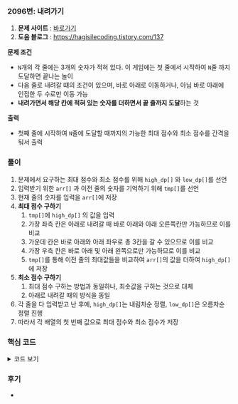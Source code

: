 ### 2096번: 내려가기

1. **문제 사이트** : [바로가기](https://www.acmicpc.net/problem/2096)
2. **도움 블로그** : https://hagisilecoding.tistory.com/137 

**문제 조건**
- `N`개의 각 줄에는 3개의 숫자가 적혀 있다. 이 게임에는 첫 줄에서 시작하여 `N`줄 까지 도달하면 끝나는 놀이
- 다음 줄로 내려갈 떄의 조건이 있으며, 바로 아래로 이동하거나, 아님 바로 아래에 인접한 두 수로만 이동 가능
- **내려가면서 해당 칸에 적혀 있는 숫자를 더하면서 끝 줄까지 도달**하는 것

**출력**  
- 첫째 줄에 시작하여 `N`줄에 도달할 때까지의 가능한 최대 점수와 최소 점수를 간격을 둬서 출력

### 풀이
1. 문제에서 요구하는 최대 점수와 최소 점수를 위해 `high_dp[]` 와 `low_dp[]`를 선언
2. 입력받기 위한 `arr[]` 과 이전 줄의 숫자를 기억하기 위해 `tmp[]`를 선언
3. 현재 줄의 숫자를 입력을 `arr[]`에 저장
3. **최대 점수 구하기**
    1. `tmp[]`에 `high_dp[]` 의 값을 입력
    2. 가장 좌측 칸은 아래로 내려갈 때 바로 아래와 아래 오른쪽칸만 가능하므로 이를 비교
    3. 가운데 칸은 바로 아래와 아래 좌우로 총 3칸을 갈 수 있으므로 이를 비교
    4. 가장 우측 칸은 바로 아래 및 아래 왼쪽으로만 가능하므로 이를 비교
    5. `tmp[]`를 통해 이전 줄의 최대값들을 비교하여 `arr[]`의 값을 더하여 `high_dp[]`에 저장
4. **최소 점수 구하기**
    1. 최대 점수 구하는 방법과 동일하나, 최솟값을 구하는 것으로 대체
    2. 아래로 내려갈 때의 방식을 동일
5. 각 줄을 다 입력받고 난 후에, `high_dp[]`는 내림차순 정렬, `low_dp[]`은 오름차순 정렬 진행
6. 따라서 각 배열의 첫 번째 값으로 최대 점수와 최소 점수가 저장

### 핵심 코드

<details>
<summary>코드 보기</summary>

```cpp
for(int i = 0; i < n; i++) {
    cin >> arr[0] >> arr[1] >> arr[2];
    
    tmp[0] = high_dp[0];
    tmp[1] = high_dp[1];
    tmp[2] = high_dp[2];
    
    high_dp[0] = max(tmp[0], tmp[1]) + arr[0];
    high_dp[1] = max(max(tmp[0], tmp[1]), tmp[2]) + arr[1];
    high_dp[2] = max(tmp[2], tmp[1]) + arr[2];
    
    tmp[0] = low_dp[0];
    tmp[1] = low_dp[1];
    tmp[2] = low_dp[2];
    
    low_dp[0] = min(tmp[0], tmp[1]) + arr[0];
    low_dp[1] = min(min(tmp[0], tmp[1]), tmp[2]) + arr[1];
    low_dp[2] = min(tmp[2], tmp[1]) + arr[2];
}
```
- 반복문을 통해 `i`번째의 줄의 각 칸을 입력 받음.
- 최대 점수를 구하기 위해 `tmp[]`에 `high_dp[]`의 값을 입력받아 이전 줄까지의 각 칸의 최대 점수를 불러옴
- `high_dp[0]` 값은 이전 줄의 위와 오른쪽을 비교한 후에 `arr[0]`을 더한다.
- `high_dp[1]` 값은 이전 줄의 위와 왼쪽, 오른쪽 3군데를 다 비교한 후에 `arr[1]`을 더한다.
- `high_dp[2]` 값은 이전 줄의 위와 왼쪽을 비교한 후에 `arr[2]`을 더한다.
- 이를 마치면 `high_dp[]`에는 각 칸에 도달할 수 있는 최대 점수가 저장된다.
- `low_dp[]` 를 구하는 방식도 `high_dp[]` 과 동일하며, 최대가 아닌 최소로 비교하여 더하도록 한다.
</details>

### 후기
- 
